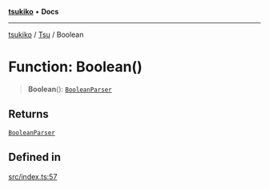 [**tsukiko**](../../../README.md) • **Docs**

***

[tsukiko](../../../README.md) / [Tsu](../README.md) / Boolean

# Function: Boolean()

> **Boolean**(): [`BooleanParser`](../../../classes/BooleanParser.md)

## Returns

[`BooleanParser`](../../../classes/BooleanParser.md)

## Defined in

[src/index.ts:57](https://github.com/BIYUEHU/tsukiko/blob/eb4b04a16e9c40909bed9d6503bd49914851f300/src/index.ts#L57)
